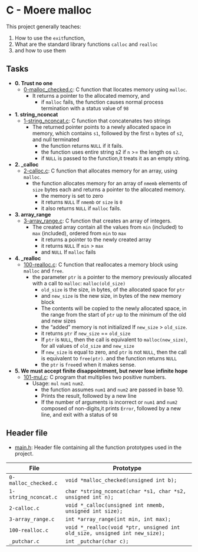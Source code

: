 # C - Moere malloc

This project generally teaches:
1. How to use the `exit`function,
2. What are the standard library functions `calloc` and `realloc`
3. and how to use them

## Tasks

* **0. Trust no one**
  * [0-malloc_checked.c](0-malloc_checked.c): C function that llocates memory using `malloc`.
	  * It returns a pointer to the allocated memory, and
		* if `malloc` fails, the function causes normal process termination with a status value of `98`
* **1. string_nconcat**
  * [1-string_nconcat.c](1-string_nconcat.c): C function that concatenates two strings
	  * The returned pointer points to a newly allocated space in memory, which contains `s1`, followed by the first `n` bytes of `s2`, and null terminated
		* the function returns `NULL` if it fails.
		* the function uses  entire string s2 if `n` >= the length os `s2`.
		* if `NULL` is passed to the function,it treats it as an empty string.
* **2. _calloc**
  * [2-calloc.c](2-calloc.c): C function that allocates memory for an array, using `malloc`.
	  * the function allocates memory for an array of `nmemb` elements of `size` bytes each and returns a pointer to the allocated memory.
		* the memory is set to zero
		* it returns `NULL` If `nmemb` or `size` is `0`
		* it also returns `NULL` if `malloc` fails.
* **3. array_range**
  * [3-array_range.c](3-array_range.c): C function that creates an array of integers.
	  * The created array contain all the values from `min` (included) to `max` (included), ordered from `min` to `max`
		* it returns a pointer to the newly created array
		* it returns `NULL` If `min` > `max`
		* and `NULL` If `malloc` fails
* **4. _realloc**
  * [100-realloc.c](100-realloc.c): C function that reallocates a memory block using `malloc` and `free`.
	  * the parameter `ptr` is a pointer to the memory previously allocated with a call to `malloc`: `malloc(old_size)`
		* `old_size` is the size, in bytes, of the allocated space for `ptr`
		* and `new_size` is the new size, in bytes of the new memory block
		* The contents will be copied to the newly allocated space, in the range from the start of `ptr` up to the minimum of the old and new sizes
		* the “added” memory is not initialized If `new_size` > `old_size`.
		* it returns `ptr` if `new_size` == `old_size`
		* If `ptr` is `NULL`, then the call is equivalent to `malloc(new_size)`, for all values of `old_size` and `new_size`
		* If `new_size` is equal to zero, and `ptr` is not `NULL`, then the call is equivalent to `free(ptr)`. and the function returns `NULL`
		* the `ptr` is `free`ed when it makes sense.
* **5. We must accept finite disappointment, but never lose infinite hope**
  * [101-mul.c](101-mul.c): C program that multiplies two positive numbers.
	  * Usage: `mul` `num1` `num2`.
		* the function assumes `num1` and `num2` are passed in base 10.
		* Prints the result, followed by a new line
		* If the number of arguments is incorrect or `num1` and `num2` composed of non-digits,it prints `Error`, followed by a new line, and exit with a status of `98`

## Header file

* [main.h](main.h): Header file containing all the function prototypes used in the project.

| File | Prototype|
|------|----------|
|`0-malloc_checked.c`|`void *malloc_checked(unsigned int b);`|
|`1-string_nconcat.c`|`char *string_nconcat(char *s1, char *s2, unsigned int n);`|
|`2-calloc.c`|`void *_calloc(unsigned int nmemb, unsigned int size);`|
|`3-array_range.c`|`int *array_range(int min, int max);`|
|`100-realloc.c`|`void *_realloc(void *ptr, unsigned int old_size, unsigned int new_size);`|
|`_putchar.c`|`int _putchar(char c);`|
